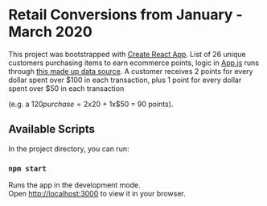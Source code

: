 # Retail Conversions from January - March 2020

This project was bootstrapped with [Create React App](https://github.com/facebook/create-react-app).
List of 26 unique customers purchasing items to earn ecommerce points, logic in [App.js](./src/App.js) runs through [this made up data source](https://v1.nocodeapi.com/mwuebben/google_sheets/WoXCAYgBorCCCsgm?tabId=Sheet1).
A customer receives 2 points for every dollar spent over $100 in each transaction, plus 1 point for every dollar spent over $50 in each transaction

(e.g. a $120 purchase = 2x$20 + 1x$50 = 90 points).

## Available Scripts

In the project directory, you can run:

### `npm start`

Runs the app in the development mode.\
Open [http://localhost:3000](http://localhost:3000) to view it in your browser.

